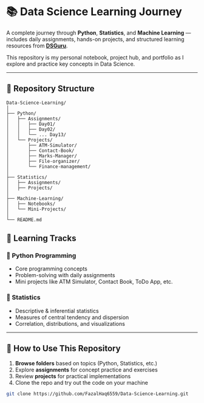 # 📚 Data Science Learning Journey

A complete journey through **Python**, **Statistics**, and **Machine Learning** — includes daily assignments, hands-on projects, and structured learning resources from [**DSGuru**](https://www.linkedin.com/company/dsguru/posts/).

This repository is my personal notebook, project hub, and portfolio as I explore and practice key concepts in Data Science.

---

## 📂 Repository Structure

```
Data-Science-Learning/
│
├── Python/
│   ├── Assignments/
│   │   ├── Day01/
│   │   ├── Day02/
│   │   └── ... Day13/
│   └── Projects/
│       ├── ATM-Simulator/
│       ├── Contact-Book/
│       ├── Marks-Manager/
│       ├── File-organizer/
│       └── Finance-management/
│
├── Statistics/
│   ├── Assignments/
│   ├── Projects/
│
├── Machine-Learning/
│   ├── Notebooks/
│   └── Mini-Projects/
│
└── README.md
```

## 📌 Learning Tracks

### 🔹 Python Programming
- Core programming concepts
- Problem-solving with daily assignments
- Mini projects like ATM Simulator, Contact Book, ToDo App, etc.

### 🔹 Statistics
- Descriptive & inferential statistics
- Measures of central tendency and dispersion
- Correlation, distributions, and visualizations




---

## 🚀 How to Use This Repository

1. **Browse folders** based on topics (Python, Statistics, etc.)
2. Explore **assignments** for concept practice and exercises
3. Review **projects** for practical implementations
4. Clone the repo and try out the code on your machine

```bash
git clone https://github.com/FazalHaq6559/Data-Science-Learning.git
